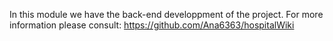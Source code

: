 In this module we have the back-end developpment of the project.
For more information please consult: https://github.com/Ana6363/hospitalWiki
